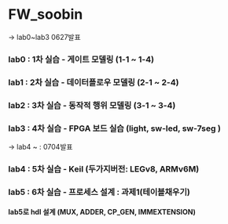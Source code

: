 # FW_soobin
-> lab0~lab3 0627발표
### lab0 : 1차 실습 - 게이트 모델링  (1-1 ~ 1-4) 
### lab1 : 2차 실습 - 데이터플로우 모델링  (2-1 ~ 2-4)
### lab2 : 3차 실습 - 동작적 행위 모델링 (3-1 ~ 3-4)
### lab3 : 4차 실습 - FPGA 보드 실습 (light, sw-led, sw-7seg )
-> lab4 ~ : 0704발표
### lab4 : 5차 실습 - Keil (두가지버전: LEGv8, ARMv6M)
### lab5 : 6차 실습 - 프로세스 설계 : 과제1(테이블채우기)
#### lab5로 hdl 설계 (MUX, ADDER, CP_GEN, IMMEXTENSION)
